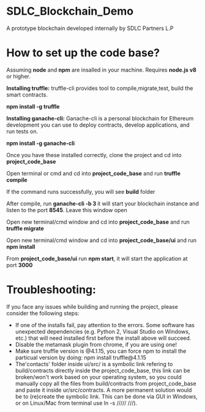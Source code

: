 # SDLC_Blockchain_Demo
A prototype blockchain developed internally by SDLC Partners L.P

# How to set up the code base?
Assuming <b>node</b> and <b>npm</b> are insalled in your machine. Requires <b>node.js v8</b> or higher.

<b>Installing truffle:</b> truffle-cli provides tool to compile,migrate,test, build the smart contracts.

<b>npm install -g truffle</b>

<b>Installing ganache-cli:</b> Ganache-cli is a personal blockchain for Ethereum development you can use to deploy contracts, develop applications, and run tests on.

<b>npm install -g ganache-cli</b>

<p>Once you have these installed correctly, clone the project and cd into <b>project_code_base</b></p>
<p>Open terminal or cmd and cd into <b>project_code_base</b> and run <b>truffle compile</b></p>
<p>If the command runs successfully, you will see <b>build</b> folder </p>
<p>After compile, run <b>ganache-cli -b 3 </b> it will start your blockchain instance and listen to the port <b>8545</b>. Leave this window open</p>
<p>Open new terminal/cmd window and cd into <b>project_code_base</b> and run <b>truffle migrate</b>
<p>Open new terminal/cmd window and cd into <b>project_code_base/ui</b> and run <b>npm install</b>
<p>From <b>project_code_base/ui</b> run <b>npm start</b>, it will start the application at port <b>3000</b>
  
 # Troubleshooting:
  <p>If you face any issues while building and running the project, please consider the following steps: </p>
  <ul>
  <li>If one of the installs fail, pay attention to the errors. Some software has unexpected dependencies (e.g. Python 2, Visual Studio   on Windows, etc.) that will need installed first before the install above will succeed. </li>
  <li>Disable the metamask plugin from chrome, if you are using one!</li>
  <li>Make sure truffle version is @4.1.15, you can force npm to install the particual version by doing: npm install truffle@4.1.15</li>
  <li>The'contacts' folder inside ui/src/ is a symbolic link refering to build/contracts directly inside the project_code_base, this link   can be broken/won't work based on your operating system, so you could manually copy all the files from build/contracts from project_code_base and paste it inside ur/src/contracts. A more permanent solution would be to (re)create the symbolic link. This can be done via GUI in Windows, or on Linux/Mac from terminal use ln -s /<fullpath>/<to>/<build>/<contracts>/ <fullpath>/<to>/<ui>/<src>). </li>
  </ul>




